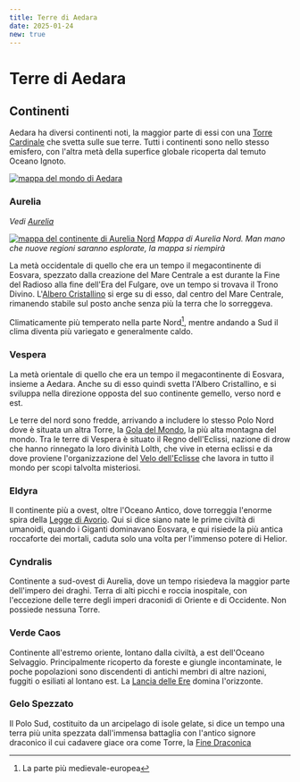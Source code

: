 ```yaml
---
title: Terre di Aedara
date: 2025-01-24
new: true
---
```

<style>img { max-width: 600px}</style>

# Terre di Aedara

## Continenti

Aedara ha diversi continenti noti, la maggior parte di essi con una [Torre Cardinale](/rpg/soli/torri-cardinali) che svetta sulle sue terre.
Tutti i continenti sono nello stesso emisfero, con l'altra metà della superfice globale ricoperta dal temuto Oceano Ignoto.

[![mappa del mondo di Aedara](@/assets/img/rpg/soli/World-map-v3.low.webp)](/assets/rpg/soli/World-map-v3.webp)


### Aurelia
*Vedi [Aurelia](/rpg/soli/places/aurelia)*

[![mappa del continente di Aurelia Nord](@/assets/img/rpg/soli/Aurelia-Nord.low.webp)](/assets/rpg/soli/Aurelia-Nord.webp)
*Mappa di Aurelia Nord. Man mano che nuove regioni saranno esplorate, la mappa si riempirà*

La metà occidentale di quello che era un tempo il megacontinente di Eosvara, spezzato dalla creazione
del Mare Centrale a est durante la Fine del Radioso alla fine dell'Era del Fulgare, ove un tempo si 
trovava il Trono Divino.
L'[Albero Cristallino](/rpg/soli/torri-cardinali#albero-cristallino) si erge su di esso, dal centro del Mare Centrale, rimanendo stabile
sul posto anche senza più la terra che lo sorreggeva.

Climaticamente più temperato nella parte Nord[^1], mentre andando a Sud il clima diventa più variegato e generalmente caldo.

### Vespera

La metà orientale di quello che era un tempo il megacontinente di Eosvara, insieme a Aedara. Anche su di esso quindi
svetta l'Albero Cristallino, e si sviluppa nella direzione opposta del suo continente gemello, verso nord e est.

Le terre del nord sono fredde, arrivando a includere lo stesso Polo Nord dove è situata un altra Torre, la [Gola del Mondo](/rpg/soli/torri-cardinali#gola-del-mondo),
la più alta montagna del mondo. Tra le terre di Vespera è situato il Regno dell'Eclissi, nazione di drow che hanno rinnegato la loro 
divinità Lolth, che vive in eterna eclissi e da dove proviene l'organizzazione del [Velo dell'Eclisse](/rpg/soli/factions/velo-dell-eclisse) 
che lavora in tutto il mondo per scopi talvolta misteriosi.

### Eldyra

Il continente più a ovest, oltre l'Oceano Antico, dove torreggia l'enorme spira della [Legge di Avorio](/rpg/soli/torri-cardinali#legge-di-avorio). Qui si dice 
siano nate le prime civiltà di umanoidi, quando i Giganti dominavano Eosvara, e qui risiede la più antica roccaforte dei mortali, caduta solo una volta 
per l'immenso potere di Helior.

### Cyndralis

Continente a sud-ovest di Aurelia, dove un tempo risiedeva la maggior parte dell'impero dei draghi. Terra di alti picchi e roccia inospitale, con l'eccezione delle
terre degli imperi draconidi di Oriente e di Occidente. Non possiede nessuna Torre.

### Verde Caos

Continente all'estremo oriente, lontano dalla civiltà, a est dell'Oceano Selvaggio. Principalmente ricoperto da foreste e giungle incontaminate, 
le poche popolazioni sono discendenti di antichi membri di altre nazioni, fuggiti o esiliati al lontano est. 
La [Lancia delle Ere](/rpg/soli/torri-cardinali#lancia-delle-ere) domina l'orizzonte.

### Gelo Spezzato

Il Polo Sud, costituito da un arcipelago di isole gelate, si dice un tempo una terra più unita spezzata dall'immensa battaglia con l'antico signore draconico
il cui cadavere giace ora come Torre, la [Fine Draconica](/rpg/soli/torri-cardinali.md#fine-draconica)

[^1]: La parte più medievale-europea